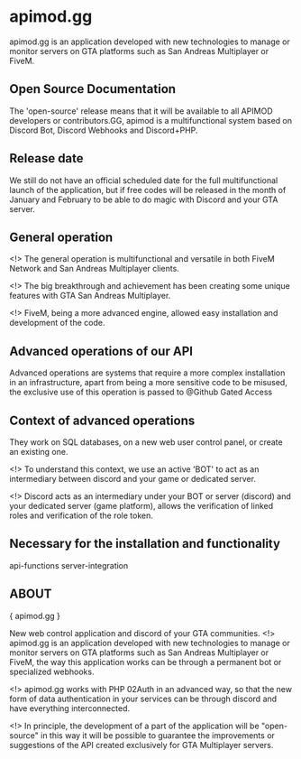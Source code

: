 # apimod.gg
apimod.gg is an application developed with new technologies to manage or monitor servers on GTA platforms such as San Andreas Multiplayer or FiveM.

## Open Source Documentation ##
The 'open-source' release means that it will be available to all APIMOD developers or contributors.GG, apimod is a multifunctional system based on Discord Bot, Discord Webhooks and Discord+PHP.

## Release date ##
We still do not have an official scheduled date for the full multifunctional launch of the application, but if free codes will be released in the month of January and February to be able to do magic with Discord and your GTA server.

## General operation ##
<!> The general operation is multifunctional and versatile in both FiveM Network and San Andreas Multiplayer clients.

<!> The big breakthrough and achievement has been creating some unique features with GTA San Andreas Multiplayer.

<!>  FiveM, being a more advanced engine, allowed easy installation and development of the code.

## Advanced operations of our API ##
Advanced operations are systems that require a more complex installation in an infrastructure, apart from being a more sensitive code to be misused, the exclusive use of this operation is passed to @Github Gated Access 

## Context of advanced operations ##

They work on SQL databases, on a new web user control panel, or create an existing one. 

<!>  To understand this context, we use an active 'BOT' to act as an intermediary between discord and your game or dedicated server.

<!>  Discord acts as an intermediary under your BOT or server (discord) and your dedicated server (game platform), allows the verification of linked roles and verification of the role token.

## Necessary for the installation and functionality ##

api-functions 
server-integration 

## ABOUT ##
<info> { apimod.gg }  </info>

New web control application and discord of your GTA communities.
<!> apimod.gg is an application developed with new technologies to manage or monitor servers on GTA platforms such as San Andreas Multiplayer or FiveM, the way this application works can be through a permanent bot or specialized webhooks.

<!> apimod.gg works with PHP 02Auth in an advanced way, so that the new form of data authentication in your services can be through discord and have everything interconnected.

<!> In principle, the development of a part of the application will be "open-source" in this way it will be possible to guarantee the improvements or suggestions of the API created exclusively for GTA Multiplayer servers.
